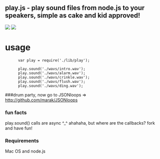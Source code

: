 ## play.js - play sound files from node.js to your speakers, simple as cake and kid approved!
<img src = "http://i.imgur.com/FLLGe.png" border = "0"/>
<img src = "http://imgur.com/KRkGO.png" border = "0"/>

# usage

          var play = require('./lib/play');

          play.sound('./wavs/intro.wav');
          play.sound('./wavs/alarm.wav');
          play.sound('./wavs/crinkle.wav');
          play.sound('./wavs/flush.wav');
          play.sound('./wavs/ding.wav');


###drum party, now go to JSONloops => <a href = "http://github.com/marak/JSONloops">http://github.com/marak/JSONloops</a>

### fun facts

play.sound() calls are async ^_^ ahahaha, but where are the callbacks? fork and have fun!

### Requirements

Mac OS and node.js

             